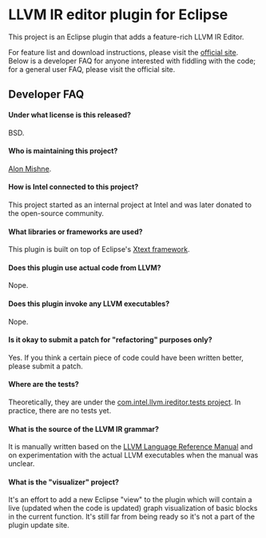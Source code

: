 LLVM IR editor plugin for Eclipse
=================================

This project is an Eclipse plugin that adds a feature-rich LLVM IR Editor.

For feature list and download instructions, please visit the [official site](http://amishne.github.com/llvm-ir-editor). Below is a developer FAQ for anyone interested with fiddling with the code; for a general user FAQ, please visit the official site.

Developer FAQ
-------------

#### Under what license is this released?

BSD.

#### Who is maintaining this project?

[Alon Mishne](https://github.com/amishne).

#### How is Intel connected to this project?

This project started as an internal project at Intel and was later donated to the open-source community.

#### What libraries or frameworks are used?

This plugin is built on top of Eclipse's [Xtext framework](http://www.eclipse.org/Xtext/).

#### Does this plugin use actual code from LLVM?

Nope.

#### Does this plugin invoke any LLVM executables?

Nope.

#### Is it okay to submit a patch for "refactoring" purposes only?

Yes. If you think a certain piece of code could have been written better, please submit a patch.

#### Where are the tests?

Theoretically, they are under the [com.intel.llvm.ireditor.tests project](https://github.com/amishne/llvm-ir-editor/tree/master/com.intel.llvm.ireditor.tests). In practice, there are no tests yet.

#### What is the source of the LLVM IR grammar?

It is manually written based on the [LLVM Language Reference Manual](http://llvm.org/docs/LangRef.html) and on experimentation with the actual LLVM executables when the manual was unclear.

#### What is the "visualizer" project?

It's an effort to add a new Eclipse "view" to the plugin which will contain a live (updated when the code is updated) graph visualization of basic blocks in the current function.
It's still far from being ready so it's not a part of the plugin update site.
